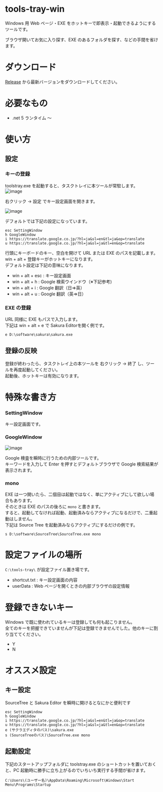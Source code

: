 # tools-tray-win

Windows 用 Web ページ・EXE をホットキーで即表示・起動できるようにするツールです。

ブラウザ開いてお気に入り探す、EXE のあるフォルダを探す、などの手間を省けます。

# ダウンロード

[Release](https://github.com/okamototomoyuki/tools-tray-win/releases) から最新バージョンをダウンロードしてください。

# 必要なもの

* .net 5 ランタイム ～

# 使い方
## 設定

### キーの登録

toolstray.exe を起動すると、タスクトレイに本ツールが常駐します。  
![image](https://user-images.githubusercontent.com/68187390/115990086-6634a580-a5fc-11eb-911f-99ac62af7d3e.png)

右クリック -> 設定 でキー設定画面を開きます。  

![image](https://user-images.githubusercontent.com/68187390/115989503-a9d9e000-a5f9-11eb-9629-a262e6ff92ec.png)

デフォルトでは下記の設定になっています。  
```
esc SettingWindow
h GoogleWindow
i https://translate.google.co.jp/?hl=ja&sl=en&tl=ja&op=translate
u https://translate.google.co.jp/?hl=ja&sl=ja&tl=en&op=translate
```

行頭にキーボードのキー、空白を開けて URL または EXE のパスを記載します。  
win + alt + 登録キーがホットキーになります。  
デフォルト設定は下記の意味になります。  

* win + alt + esc : キー設定画面
* win + alt + h : Google 検索ウインドウ（※下記参考)
* win + alt + i : Google 翻訳（日⇒英）
* win + alt + u : Google 翻訳（英⇒日）

### EXE の登録

URL 同様に EXE もパスで入力します。  
下記は win + alt + e で Sakura Editorを開く例です。  

```
e D:\software\sakura\sakura.exe
```

## 登録の反映

登録が終わったら、タスクトレイ上の本ツールを 右クリック -> 終了 し、ツールを再度起動してください。  
起動後、ホットキーは有効になります。

# 特殊な書き方

### SettingWindow

キー設定画面です。

### GoogleWindow

![image](https://user-images.githubusercontent.com/68187390/115989525-beb67380-a5f9-11eb-941d-c09301000373.png)


Google 検査を瞬時に行うための内部ツールです。  
キーワードを入力して Enter を押すとデフォルトブラウザで Google 検索結果が表示されます。

### mono

EXE は一つ開いたら、二個目は起動ではなく、単にアクティブにして欲しい場合もあります。  
そのときは EXE のパスの後ろに `mono` と書きます。  
すると、起動してなければ起動、起動済みならアクティブになるだけで、二重起動はしません。  
下記は Source Tree を起動済みならアクティブにするだけの例です。  
```
s D:\software\SourceTree\SourceTree.exe mono
```

# 設定ファイルの場所
`C:\tools-tray\` が設定ファイル置き場です。

* shortcut.txt : キー設定画面の内容
* userData : Web ページを開くときの内部ブラウザの設定情報

# 登録できないキー

Windows で既に使われているキーは登録しても何も起こりません。  
全てのキーを把握できていませんが下記は登録できませんでした。他のキーに割り当ててください。  

* Y
* N

# オススメ設定

## キー設定
SourceTree と Sakura Editor を瞬時に開けるとなにかと便利です

```
esc SettingWindow
h GoogleWindow
i https://translate.google.co.jp/?hl=ja&sl=en&tl=ja&op=translate
u https://translate.google.co.jp/?hl=ja&sl=ja&tl=en&op=translate
e (サクラエディタのパス)\sakura.exe
s (SourceTreeのパス)\SourceTree.exe mono
```

## 起動設定
下記のスタートアップフォルダに toolstray.exe のショートカットを置いておくと、PC 起動時に勝手に立ち上がるのでいちいち実行する手間が省けます。
```
C:\Users\(ユーザー名)\AppData\Roaming\Microsoft\Windows\Start Menu\Programs\Startup
```

